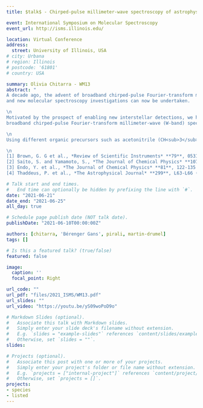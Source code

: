 ```yaml
---
title: $talk$ - Chirped-pulse millimeter-wave spectroscopy of astrophysical radicals in a pulse jet discharge experiment

event: International Symposium on Molecular Spectroscopy
event_url: http://isms.illinois.edu/

location: Virtual Conference
address:
  street: University of Illinois, USA
# city: Urbana
# region: Illinois
# postcode: '61801'
# country: USA

summary: Olivia Chitarra - WM13
abstract: "
A decade ago, the advent of broadband chirped-pulse Fourier-transform microwave spectrometers revolutionized rotational spectroscopy in the centimeter-wave region [1]. Commercial solution are available in the millimeter-wave region,
and new molecular spectroscopy investigations can now be undertaken.

\n
Motivated by the prospect of enabling new interstellar detections, we have developed a new set-up associating a
broadband chirped-pulse Fourier-transform millimeter-wave (W-band) spectrometer and a supersonic jet chamber. Radicals are produced by an electric discharge in the high pressure part of the jet and reactive species are directly probed by the radiation at temperatures as low as few Kelvin.

\n
Using different organic precursors such as acetonitrile (CH<sub>3</sub>CN), methanol (CH<sub>3</sub>OH) or allene (C<sub>3</sub>H<sub>4</sub>), we were able to study rich discharge mixtures. Among others, we were able to produce and detect the cyanomethyl radical (CH<sub>2</sub>CN) [2], the methoxy radical (CH<sub>3</sub>O) [3] and cyclopropenylidene (c-C<sub>3</sub>H<sub>2</sub>) [4] in the vibrational ground state and in several vibrational excited states. In the presentation, technical details of the set-up will be provided, together with the preliminary results we obtained.

\n
[1] Brown, G. G et al., *Review of Scientific Instruments* **79**, 053103 (2008)\n
[2] Saito, S. and Yamamoto, S., *The Journal of Chemical Physics* **107**, 1732 (1997)\n
[3] Endo, Y. et al., *The Journal of Chemical Physics* **81**, 122-135 (1984)\n
[4] Thaddeus, P. et al., *The Astrophysical Journal* **299**, L63-L66 (1985)"

# Talk start and end times.
#   End time can optionally be hidden by prefixing the line with `#`.
date: "2021-06-21"
date_end: "2021-06-25"
all_day: true

# Schedule page publish date (NOT talk date).
publishDate: "2021-06-10T00:00:00Z"

authors: [chitarra, 'Bérenger Gans', pirali, martin-drumel]
tags: []

# Is this a featured talk? (true/false)
featured: false

image:
  caption: ''
  focal_point: Right

url_code: ""
url_pdf: "files/2021_ISMS/WM13.pdf"
url_slides: ""
url_video: "https://youtu.be/yS09woPoD9o"

# Markdown Slides (optional).
#   Associate this talk with Markdown slides.
#   Simply enter your slide deck's filename without extension.
#   E.g. `slides = "example-slides"` references `content/slides/example-slides.md`.
#   Otherwise, set `slides = ""`.
slides:

# Projects (optional).
#   Associate this post with one or more of your projects.
#   Simply enter your project's folder or file name without extension.
#   E.g. `projects = ["internal-project"]` references `content/project/deep-learning/index.md`.
#   Otherwise, set `projects = []`.
projects:
- species
- listed
---
```





